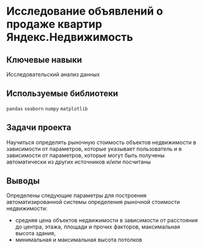 # Исследование объявлений о продаже квартир Яндекс.Недвижимость

## Ключевые навыки
Исследовательский анализ данных

## Используемые библиотеки
`pandas` `seaborn` `numpy` `matplotlib`

## Задачи проекта
Научиться определять рыночную стоимость объектов недвижимости в зависимости от параметров, которые указывает пользователь и в зависимости от параметров, которые могут быть получены автоматически из других источников и/или посчитаны

## Выводы
Определены следующие параметры для построения автоматизированной системы определения рыночной стоимости недвижимости: 
- средняя цена объектов недвижимости в зависимости от расстояния до центра, этажа, площади и прочих факторов, максимальная высота здания,
- минимальная и максимальная высота потолков
